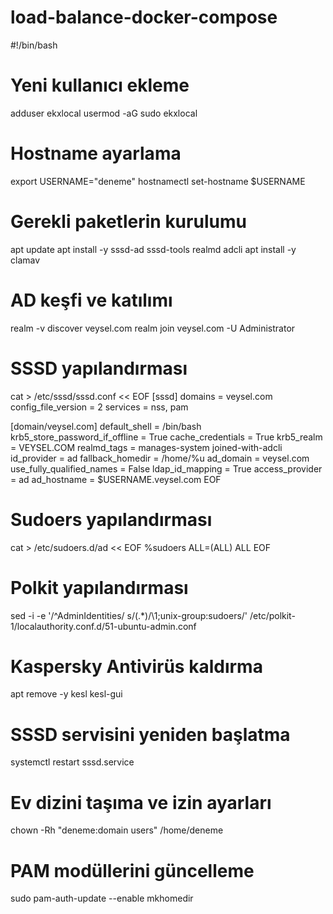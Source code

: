 # load-balance-docker-compose
#!/bin/bash

# Yeni kullanıcı ekleme
adduser ekxlocal
usermod -aG sudo ekxlocal

# Hostname ayarlama
export USERNAME="deneme"
hostnamectl set-hostname $USERNAME

# Gerekli paketlerin kurulumu
apt update
apt install -y sssd-ad sssd-tools realmd adcli
apt install -y clamav

# AD keşfi ve katılımı
realm -v discover veysel.com
realm join veysel.com -U Administrator

# SSSD yapılandırması
cat > /etc/sssd/sssd.conf << EOF
[sssd]
domains = veysel.com
config_file_version = 2
services = nss, pam

[domain/veysel.com]
default_shell = /bin/bash
krb5_store_password_if_offline = True
cache_credentials = True
krb5_realm = VEYSEL.COM
realmd_tags = manages-system joined-with-adcli 
id_provider = ad
fallback_homedir = /home/%u
ad_domain = veysel.com
use_fully_qualified_names = False
ldap_id_mapping = True
access_provider = ad
ad_hostname = $USERNAME.veysel.com
EOF

# Sudoers yapılandırması
cat > /etc/sudoers.d/ad << EOF
%sudoers ALL=(ALL) ALL
EOF

# Polkit yapılandırması
sed -i -e '/^AdminIdentities/ s/\(.*\)/\1;unix-group:sudoers/' /etc/polkit-1/localauthority.conf.d/51-ubuntu-admin.conf

# Kaspersky Antivirüs kaldırma
apt remove -y kesl kesl-gui

# SSSD servisini yeniden başlatma
systemctl restart sssd.service

# Ev dizini taşıma ve izin ayarları
chown -Rh "deneme:domain users" /home/deneme

# PAM modüllerini güncelleme
sudo pam-auth-update --enable mkhomedir
